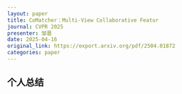 ```yaml
---
layout: paper
title: CoMatcher：Multi-View Collaborative Featur
journal: CVPR 2025
presenter: 邹晋
date: 2025-04-16
original_link: https://export.arxiv.org/pdf/2504.01872
categories: paper
---
```



## 个人总结 
